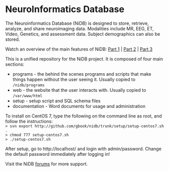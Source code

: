 # NeuroInformatics Database

The Neuroinformatics Database (NiDB) is designed to store, retrieve, analyze, and share neuroimaging data. Modalities include MR, EEG, ET, Video, Genetics, and assessment data. Subject demographics can also be stored.

Watch an overview of the main features of NiDB: <a href="https://youtu.be/tOX7VamHGvM">Part 1</a> | <a href="https://youtu.be/dX11HRj_kEs">Part 2</a> | <a href="https://youtu.be/aovrq-oKO-M">Part 3</a>

This is a unified repository for the NiDB project. It is composed of four main sections:

* programs - the behind the scenes programs and scripts that make things happen without the user seeing it. Usually copied to `/nidb/programs`
* web - the website that the user interacts with. Usually copied to `/var/www/html`
* setup - setup script and SQL schema files
* documentation - Word documents for usage and administration

To install on CentOS 7, type the following on the command line as root, and follow the instructions:<br>
`> svn export http://github.com/gbook/nidb/trunk/setup/setup-centos7.sh .`<br>
`> chmod 777 setup-centos7.sh`<br>
`> ./setup-centos7.sh`

After setup, go to http://localhost/ and login with admin/password. Change the default password immediately after logging in!

Visit the NiDB <a href="http://neuroinfodb.com/forums/">forums</a> for more support.
